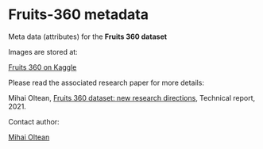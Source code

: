 # Fruits-360 metadata
Meta data (attributes) for the __Fruits 360 dataset__

Images are stored at:

[Fruits 360 on Kaggle](https://www.kaggle.com/moltean/fruits)

Please read the associated research paper for more details:

Mihai Oltean, [Fruits 360 dataset: new research directions](https://www.researchgate.net/publication/354535752_Fruits_360_dataset_new_research_directions), Technical report, 2021.

Contact author:

[Mihai Oltean](https://mihaioltean.github.io)
